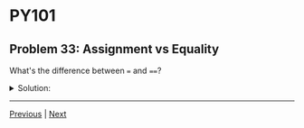 # PY101
## Problem 33: Assignment vs Equality

What's the difference between `=` and `==`?

<details>
<summary>Solution:</summary>

- `=` is the assignment operator, used to assign a value to a variable (e.g., `x = 5`).
- `==` is the equality operator, used to compare two values for equality (e.g., `x == 5` checks if `x` is equal to `5`).

</details>

---

[Previous](032.md) | [Next](034.md)

